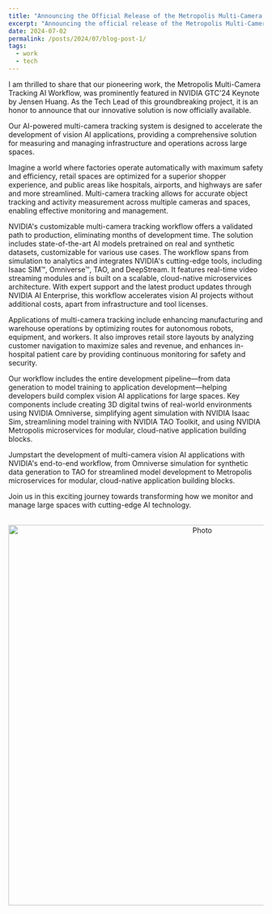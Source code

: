 ```yaml
---
title: "Announcing the Official Release of the Metropolis Multi-Camera Tracking AI Workflow"
excerpt: "Announcing the official release of the Metropolis Multi-Camera Tracking AI Workflow, featured in NVIDIA GTC'24 Keynote by Jensen Huang. This innovative solution accelerates the development of vision AI applications for large spaces, enhancing safety, efficiency, and management across various industries. Leveraging NVIDIA's cutting-edge tools, this workflow offers a validated path to production, customizable AI models, and comprehensive support, enabling seamless development from simulation to deployment. Join us in transforming infrastructure and operations with advanced AI technology."
date: 2024-07-02
permalink: /posts/2024/07/blog-post-1/
tags:
  - work
  - tech
---
```


I am thrilled to share that our pioneering work, the Metropolis Multi-Camera Tracking AI Workflow, was prominently featured in NVIDIA GTC'24 Keynote by Jensen Huang. As the Tech Lead of this groundbreaking project, it is an honor to announce that our innovative solution is now officially available.

Our AI-powered multi-camera tracking system is designed to accelerate the development of vision AI applications, providing a comprehensive solution for measuring and managing infrastructure and operations across large spaces.

Imagine a world where factories operate automatically with maximum safety and efficiency, retail spaces are optimized for a superior shopper experience, and public areas like hospitals, airports, and highways are safer and more streamlined. Multi-camera tracking allows for accurate object tracking and activity measurement across multiple cameras and spaces, enabling effective monitoring and management.

NVIDIA's customizable multi-camera tracking workflow offers a validated path to production, eliminating months of development time. The solution includes state-of-the-art AI models pretrained on real and synthetic datasets, customizable for various use cases. The workflow spans from simulation to analytics and integrates NVIDIA's cutting-edge tools, including Isaac SIM™, Omniverse™, TAO, and DeepStream. It features real-time video streaming modules and is built on a scalable, cloud-native microservices architecture. With expert support and the latest product updates through NVIDIA AI Enterprise, this workflow accelerates vision AI projects without additional costs, apart from infrastructure and tool licenses.

Applications of multi-camera tracking include enhancing manufacturing and warehouse operations by optimizing routes for autonomous robots, equipment, and workers. It also improves retail store layouts by analyzing customer navigation to maximize sales and revenue, and enhances in-hospital patient care by providing continuous monitoring for safety and security.

Our workflow includes the entire development pipeline—from data generation to model training to application development—helping developers build complex vision AI applications for large spaces. Key components include creating 3D digital twins of real-world environments using NVIDIA Omniverse, simplifying agent simulation with NVIDIA Isaac Sim, streamlining model training with NVIDIA TAO Toolkit, and using NVIDIA Metropolis microservices for modular, cloud-native application building blocks.

Jumpstart the development of multi-camera vision AI applications with NVIDIA's end-to-end workflow, from Omniverse simulation for synthetic data generation to TAO for streamlined model development to Metropolis microservices for modular, cloud-native application building blocks.

Join us in this exciting journey towards transforming how we monitor and manage large spaces with cutting-edge AI technology.

<p align="center">
  <img src="https://zhengthomastang.github.io/images/AI_Powered_Multi_Camera_Tracking.png?raw=true" alt="Photo" style="width: 750px;"/> 
</p>

